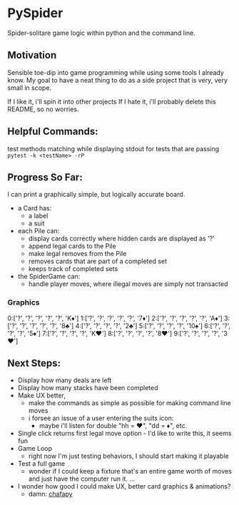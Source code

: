 # PySpider
Spider-solitare game logic within python and the command line.


## Motivation
Sensible toe-dip into game programming while using some tools I already know. My goal
to have a neat thing to do as a side project that is very, very small in scope.

If I like it, i'll spin it into other projects
If I hate it, i'll probably delete this README, so no worries.

## Helpful Commands:
test methods matching <testName> while displaying stdout for tests that are passing
`pytest -k <testName> -rP`

## Progress So Far:
I can print a graphically simple, but logically accurate board. 

- a Card has:
    - a label
    - a suit
- each Pile can:
    - display cards correctly where hidden cards are displayed as '?'
    - append legal cards to the Pile
    - make legal removes from the Pile 
    - removes cards that are part of a completed set 
    - keeps track of completed sets
- the SpiderGame can:
    - handle player moves, where illegal moves are simply not transacted

### Graphics
0:['?', '?', '?', '?', '?', 'K♦']
1:['?', '?', '?', '?', '?', '7♦']
2:['?', '?', '?', '?', '?', 'A♦']
3:['?', '?', '?', '?', '?', '8♣']
4:['?', '?', '?', '?', '2♣']
5:['?', '?', '?', '?', '10♠']
6:['?', '?', '?', '?', '5♠']
7:['?', '?', '?', '?', 'K❤']
8:['?', '?', '?', '?', '8❤']
9:['?', '?', '?', '?', '3❤']


## Next Steps:
- Display how many deals are left
- Display how many stacks have been completed
- Make UX better, 
    - make the commands as simple as possible for making command line moves
    - i forsee an issue of a user entering the suits icon:
        - maybe i'll listen for double "hh = ❤", "dd = ♦", etc.
- Single click returns first legal move option 
        - I'd like to write this, it seems fun
- Game Loop
    - right now I'm just testing behaviors, I should start making it playable
- Test a full game
    - wonder if I could keep a fixture that's an entire game worth of moves and just
    have the computer run it.
...
- I wonder how good I could make UX, better card graphics & animations?
    - damn: [chafapy](https://chafapy.mage.black/usage/tutorial.html)
